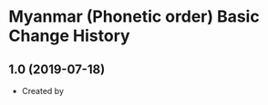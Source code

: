 Myanmar (Phonetic order) Basic Change History
====================

1.0 (2019-07-18)
----------------
* Created by 
